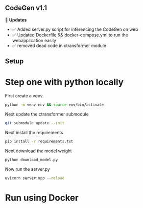 ## CodeGen v1.1

:triangular_flag_on_post: **Updates**

- :white_check_mark: Added server.py script for inferencing the CodeGen on web
- :white_check_mark: Updated Dockerfile && docker-compose.yml to run the webapplication easily 
- :white_check_mark: removed dead code in ctransformer module


## Setup

# Step one with python locally

First create a venv.

```sh
python -m venv env && source env/bin/activate
```

Next update the ctransformer submodule
```sh
git submodule update --init 
```

Next install the requirements
```sh
pip install -r requirements.txt
```

Next download the model weight 

```sh
python download_model.py
```

Now run the server.py

```sh
uvicorn server:app --reload
```

# Run using Docker

